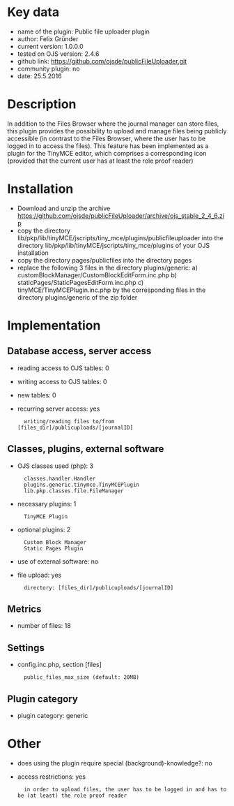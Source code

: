 Key data
============

- name of the plugin: Public file uploader plugin
- author: Felix Gründer
- current version: 1.0.0.0
- tested on OJS version: 2.4.6
- github link: https://github.com/ojsde/publicFileUploader.git
- community plugin: no
- date: 25.5.2016

Description
============

In addition to the Files Browser where the journal manager can store files, this plugin provides the possibility to upload and manage files being publicly accessible (in contrast to the Files Browser, where the user has to be logged in to access the files).
This feature has been implemented as a plugin for the TinyMCE editor, which comprises a corresponding icon (provided that the current user has at least the role proof reader)

Installation
============

- Download and unzip the archive https://github.com/ojsde/publicFileUploader/archive/ojs_stable_2_4_6.zip
- copy the directory lib/pkp/lib/tinyMCE/jscripts/tiny_mce/plugins/publicfileuploader into the directory lib/pkp/lib/tinyMCE/jscripts/tiny_mce/plugins of your OJS installation
- copy the directory pages/publicfiles into the directory pages
- replace the following 3 files in the directory plugins/generic:
	a)  customBlockManager/CustomBlockEditForm.inc.php
	b)	staticPages/StaticPagesEditForm.inc.php
	c)	tinyMCE/TinyMCEPlugin.inc.php
	by the corresponding files in the directory plugins/generic of the zip folder

 
Implementation
================

Database access, server access
-----------------------------
- reading access to OJS tables: 0

- writing access to OJS tables: 0

- new tables: 0
- recurring server access: yes

		writing/reading files to/from [files_dir]/publicuploads/[journalID]
 
Classes, plugins, external software
-----------------------
- OJS classes used (php): 3
	
		classes.handler.Handler
		plugins.generic.tinymce.TinyMCEPlugin
		lib.pkp.classes.file.FileManager

- necessary plugins: 1

		TinyMCE Plugin
		
- optional plugins: 2
		
		Custom Block Manager
		Static Pages Plugin
		
- use of external software: no
	
- file upload: yes

		directory: [files_dir]/publicuploads/[journalID]
 
Metrics
--------
- number of files: 18

Settings
--------
- config.inc.php, section [files]

		public_files_max_size (default: 20MB)

Plugin category
----------
- plugin category: generic

Other
=============
- does using the plugin require special (background)-knowledge?: no
- access restrictions: yes

		in order to upload files, the user has to be logged in and has to be (at least) the role proof reader



